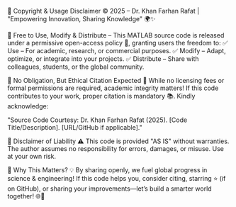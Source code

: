 📜 Copyright & Usage Disclaimer
© 2025 – Dr. Khan Farhan Rafat | "Empowering Innovation, Sharing Knowledge" 🌍✨

🔹 Free to Use, Modify & Distribute – This MATLAB source code is released under a permissive open-access policy 🚀, granting users the freedom to:
✅ Use – For academic, research, or commercial purposes.
✅ Modify – Adapt, optimize, or integrate into your projects.
✅ Distribute – Share with colleagues, students, or the global community.

🔹 No Obligation, But Ethical Citation Expected 🤝
While no licensing fees or formal permissions are required, academic integrity matters! If this code contributes to your work, proper citation is mandatory 📚. Kindly acknowledge:

"Source Code Courtesy: Dr. Khan Farhan Rafat (2025). [Code Title/Description]. [URL/GitHub if applicable]."

🔹 Disclaimer of Liability ⚠️
This code is provided "AS IS" without warranties. The author assumes no responsibility for errors, damages, or misuse. Use at your own risk.

🔹 Why This Matters? 💡
By sharing openly, we fuel global progress in science & engineering! If this code helps you, consider citing, starring ⭐ (if on GitHub), or sharing your improvements—let’s build a smarter world together! 🌐🔬
